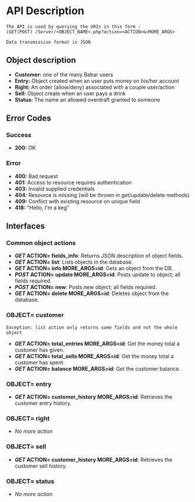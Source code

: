 # API Description

	The API is used by querying the URIs in this form : 
	(GET|POST) /Server/<OBJECT_NAME>.php?action=<ACTION>&<MORE_ARGS>

	Data transmission format is JSON

## Object description

- **Customer:** one of the many Babar users
- **Entry:** Object created when an user puts money on his/her account
- **Right:** An order (allow/deny) associated with a couple user/action
- **Sell:** Object create when an user pays a drink
- **Status:** The name an allowed overdraft granted to someone

## Error Codes

### Success
- **200:** OK

### Error
- **400:** Bad request
- **401:** Access to resource requires authentication
- **403:** Invalid supplied credentials
- **404:** Resource is missing (will be thrown in get/update/delete methods)
- **409:** Conflict with existing resource on unique field
- **418:** "Hello, I'm a keg"

## Interfaces

### Common object actions

- **_GET_	ACTION= fields_info**: Returns JSON description of object fields.
- **_GET_	ACTION= list**: Lists objects in the database.
- **_GET_	ACTION= info 	MORE_ARGS=id**: Gets an object from the DB.
- **_POST_	ACTION= update 	MORE_ARGS=id**: Posts update to object; all fields required.
- **_POST_	ACTION= new**: Posts new object; all fields required.
- **_GET_	ACTION= delete	MORE_ARGS=id**: Deletes object from the database.

### OBJECT=	customer

	Exception: list action only returns some fields and not the whole object

- **_GET_	ACTION=	total_entries	MORE_ARGS=id**: Get the money total a customer has given.
- **_GET_	ACTION= total_sells		MORE_ARGS=id**: Get the money total a customer has spent.
- **_GET_	ACTION= balance			MORE_ARGS=id**: Get the customer balance.

### OBJECT=	entry

- **_GET_	ACTION= customer_history	MORE_ARGS=id**: Retrieves the customer entry history.

### OBJECT=	right

- _No more action_

### OBJECT=	sell

- **_GET_	ACTION= customer_history	MORE_ARGS=id**: Retrieves the customer sell history.

### OBJECT=	status

- _No more action_

